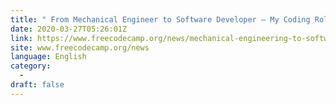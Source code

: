 ```yaml
---
title: " From Mechanical Engineer to Software Developer – My Coding Rollercoaster "
date: 2020-03-27T05:26:01Z
link: https://www.freecodecamp.org/news/mechanical-engineering-to-software-developer/?utm_medium=RSS&utm_source=news.12bit.vn
site: www.freecodecamp.org/news
language: English
category:
  -   
draft: false
---
```

